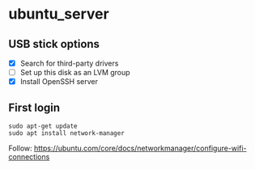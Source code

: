# ubuntu_server

## USB stick options

- [X] Search for third-party drivers
- [ ] Set up this disk as an LVM group
- [X] Install OpenSSH server

## First login

```
sudo apt-get update
sudo apt install network-manager
```

Follow: https://ubuntu.com/core/docs/networkmanager/configure-wifi-connections

